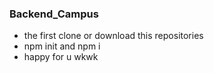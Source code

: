 ### Backend_Campus
 - the first clone or download this repositories
 - npm init and npm i 
 - happy for u wkwk
